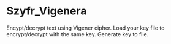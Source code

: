 # Szyfr_Vigenera

Encypt/decrypt text using Vigener cipher. Load your key file to encrypt/decrypt with the same key. Generate key to file.
